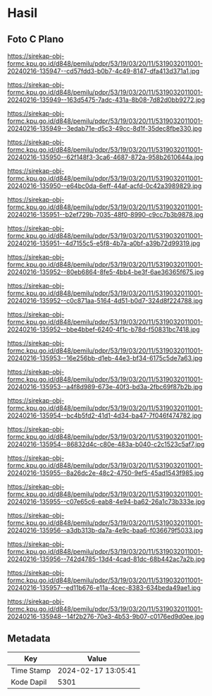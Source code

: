 # Hasil

## Foto C Plano

https://sirekap-obj-formc.kpu.go.id/d848/pemilu/pdpr/53/19/03/20/11/5319032011001-20240216-135947--cd57fdd3-b0b7-4c49-8147-dfa413d371a1.jpg

https://sirekap-obj-formc.kpu.go.id/d848/pemilu/pdpr/53/19/03/20/11/5319032011001-20240216-135949--163d5475-7adc-431a-8b08-7d82d0bb9272.jpg

https://sirekap-obj-formc.kpu.go.id/d848/pemilu/pdpr/53/19/03/20/11/5319032011001-20240216-135949--3edab71e-d5c3-49cc-8d1f-35dec8fbe330.jpg

https://sirekap-obj-formc.kpu.go.id/d848/pemilu/pdpr/53/19/03/20/11/5319032011001-20240216-135950--62f148f3-3ca6-4687-872a-958b2610644a.jpg

https://sirekap-obj-formc.kpu.go.id/d848/pemilu/pdpr/53/19/03/20/11/5319032011001-20240216-135950--e64bc0da-6eff-44af-acfd-0c42a3989829.jpg

https://sirekap-obj-formc.kpu.go.id/d848/pemilu/pdpr/53/19/03/20/11/5319032011001-20240216-135951--b2ef729b-7035-48f0-8990-c9cc7b3b9878.jpg

https://sirekap-obj-formc.kpu.go.id/d848/pemilu/pdpr/53/19/03/20/11/5319032011001-20240216-135951--4d7155c5-e5f8-4b7a-a0bf-a39b72d99319.jpg

https://sirekap-obj-formc.kpu.go.id/d848/pemilu/pdpr/53/19/03/20/11/5319032011001-20240216-135952--80eb6864-8fe5-4bb4-be3f-6ae36365f675.jpg

https://sirekap-obj-formc.kpu.go.id/d848/pemilu/pdpr/53/19/03/20/11/5319032011001-20240216-135952--c0c871aa-5164-4d51-b0d7-324d8f224788.jpg

https://sirekap-obj-formc.kpu.go.id/d848/pemilu/pdpr/53/19/03/20/11/5319032011001-20240216-135952--bbe4bbef-6240-4f1c-b78d-f50831bc7418.jpg

https://sirekap-obj-formc.kpu.go.id/d848/pemilu/pdpr/53/19/03/20/11/5319032011001-20240216-135953--16e256bb-d1eb-44e3-bf34-6175c5de7a63.jpg

https://sirekap-obj-formc.kpu.go.id/d848/pemilu/pdpr/53/19/03/20/11/5319032011001-20240216-135953--a4f8d989-673e-40f3-bd3a-2fbc69f87b2b.jpg

https://sirekap-obj-formc.kpu.go.id/d848/pemilu/pdpr/53/19/03/20/11/5319032011001-20240216-135954--bc4b5fd2-41d1-4d34-ba47-7f046f474782.jpg

https://sirekap-obj-formc.kpu.go.id/d848/pemilu/pdpr/53/19/03/20/11/5319032011001-20240216-135954--86832d4c-c80e-483a-b040-c2c1523c5af7.jpg

https://sirekap-obj-formc.kpu.go.id/d848/pemilu/pdpr/53/19/03/20/11/5319032011001-20240216-135955--8a26dc2e-48c2-4750-9ef5-45ad1543f985.jpg

https://sirekap-obj-formc.kpu.go.id/d848/pemilu/pdpr/53/19/03/20/11/5319032011001-20240216-135955--c07e65c6-eab8-4e94-ba62-26a1c73b333e.jpg

https://sirekap-obj-formc.kpu.go.id/d848/pemilu/pdpr/53/19/03/20/11/5319032011001-20240216-135956--a3db313b-da7a-4e9c-baa6-f036679f5033.jpg

https://sirekap-obj-formc.kpu.go.id/d848/pemilu/pdpr/53/19/03/20/11/5319032011001-20240216-135956--742d4785-13d4-4cad-81dc-68b442ac7a2b.jpg

https://sirekap-obj-formc.kpu.go.id/d848/pemilu/pdpr/53/19/03/20/11/5319032011001-20240216-135957--ed11b676-e11a-4cec-8383-634beda49ae1.jpg

https://sirekap-obj-formc.kpu.go.id/d848/pemilu/pdpr/53/19/03/20/11/5319032011001-20240216-135948--14f2b276-70e3-4b53-9b07-c0176ed9d0ee.jpg


## Metadata

| Key        | Value               |
| ---------- | ------------------- |
| Time Stamp | 2024-02-17 13:05:41 |
| Kode Dapil | 5301                |



